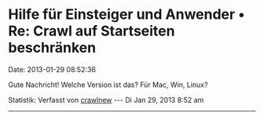 Hilfe für Einsteiger und Anwender • Re: Crawl auf Startseiten beschränken
=========================================================================

Date: 2013-01-29 08:52:36

Gute Nachricht! Welche Version ist das? Für Mac, Win, Linux?

Statistik: Verfasst von
[crawlnew](http://forum.yacy-websuche.de/memberlist.php?mode=viewprofile&u=317)
--- Di Jan 29, 2013 8:52 am

------------------------------------------------------------------------
